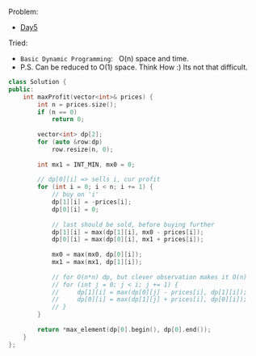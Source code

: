 Problem:
   - [Day5](https://leetcode.com/explore/challenge/card/30-day-leetcoding-challenge/528/week-1/3287/)

Tried:
   - ```Basic Dynamic Programming```: &nbsp; O(n) space and time. 
   - P.S. Can be reduced to O(1) space. Think How :) Its not that difficult.

``` c++
class Solution {
public:
    int maxProfit(vector<int>& prices) {
        int n = prices.size();
        if (n == 0)
            return 0;
        
        vector<int> dp[2];
        for (auto &row:dp)
            row.resize(n, 0);
    
        int mx1 = INT_MIN, mx0 = 0;
        
        // dp[0][i] => sells i, cur profit
        for (int i = 0; i < n; i += 1) {
            // buy on 'i'
            dp[1][i] = -prices[i];
            dp[0][i] = 0;
            
            // last should be sold, before buying further
            dp[1][i] = max(dp[1][i], mx0 - prices[i]);
            dp[0][i] = max(dp[0][i], mx1 + prices[i]);
            
            mx0 = max(mx0, dp[0][i]);
            mx1 = max(mx1, dp[1][i]);
            
            // for O(n*n) dp, but clever observation makes it O(n)
            // for (int j = 0; j < i; j += 1) {
            //     dp[1][i] = max(dp[0][j] - prices[i], dp[1][i]);
            //     dp[0][i] = max(dp[1][j] + prices[i], dp[0][i]);
            // }
        }
     
        return *max_element(dp[0].begin(), dp[0].end());
    }
};
```